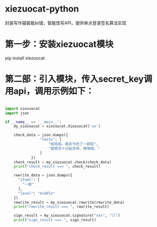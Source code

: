 # xiezuocat-python

封装写作猫智能纠错，智能改写API，提供单点登录签名算法实现

# 第一步：安装xiezuocat模块

pip install xiezuocat

# 第二部：引入模块，传入secret_key调用api，调用示例如下：

```python

import xiezuocat
import json

if __name__ == '__main__':
    my_xiezuocat = xiezuocat.Xiezuocat('xx')

    check_data = json.dumps({
                "texts": [
                    "哈哈哈。我天今吃了一顿饭",
                    "我想念十分赵忠祥。嘿嘿嘿。"
                ]
            })
    check_result = my_xiezuocat.check(check_data)
    print("check_result === ", check_result)

    rewrite_data = json.dumps({
      "items": [
        "一般"
      ],
      "level": "middle"
    })
    rewrite_result = my_xiezuocat.rewrite(rewrite_data)
    print("rewrite_result === ", rewrite_result)

    sign_result = my_xiezuocat.signature("xxx", "ll")
    print("sign_result === ", sign_result)


```
